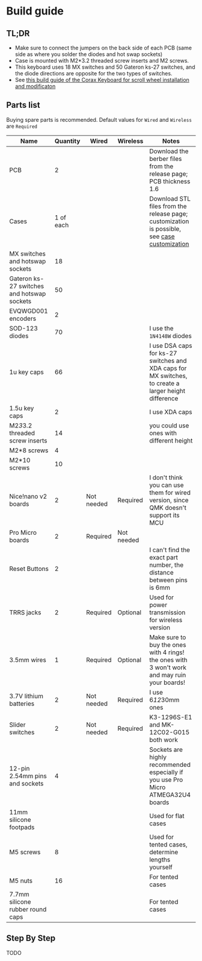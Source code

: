 # Build guide

## TL;DR
- Make sure to connect the jumpers on the back side of each PCB (same side as where you solder the diodes and hot swap sockets)
- Case is mounted with M2*3.2 threaded screw inserts and M2 screws.
- This keyboard uses 18 MX switches and 50 Gateron ks-27 switches, and the diode directions are opposite for the two types of switches.
- See [this build guide of the Corax Keyboard for scroll wheel installation and modificaton](https://github.com/dnlbauer/corax-keyboard/blob/main/docs/BuildGuide.md) 


## Parts list

Buying spare parts is recommended. Default values for `Wired` and `Wireless` are `Required`

| Name                                       | Quantity  | Wired        | Wireless | Notes                                                                                                                      |
|--------------------------------------------|-----------|--------------|----------|----------------------------------------------------------------------------------------------------------------------------|
| PCB                                        | 2         |              |          | Download the berber files from the release page; PCB thickness 1.6                                                         |
| Cases                                      | 1 of each |              |          | Download STL files from the release page; customization is possible, see [case customization](/docs/case_customization.md) |
| MX switches and hotswap sockets            | 18        |              |          |                                                                                                                            |
| Gateron ks-27 switches and hotswap sockets | 50        |              |          |                                                                                                                            |
| EVQWGD001 encoders                         | 2         |              |          |                                                                                                                            |
| SOD-123 diodes                             | 70        |              |          | I use the `1N4148W` diodes                                                                                                 |
| 1u key caps                                | 66        |              |          | I use DSA caps for ks-27 switches and XDA caps for MX switches, to create a larger height difference                       |
| 1.5u key caps                              | 2         |              |          | I use XDA caps                                                                                                             |
| M2*3*3.2 threaded screw inserts            | 14        |              |          | you could use ones with different height                                                                                   |
| M2*8 screws                                | 4         |              |          |                                                                                                                            |
| M2*10 screws                               | 10        |              |          |                                                                                                                            |
| Nice!nano v2 boards                        | 2         | Not needed | Required | I don't think you can use them for wired version, since QMK doesn't support its MCU                                        |
| Pro Micro boards                           | 2         | Required     |Not needed|                                                                                                                            |
| Reset Buttons                           |  2         |              |          |  I can't find the exact part number, the distance between pins is 6mm  |
| TRRS jacks | 2 | Required | Optional | Used for power transmission for wireless version |
| 3.5mm wires | 1 | Required | Optional | Make sure to buy the ones with 4 rings! the ones with 3 won't work and may ruin your boards! |
| 3.7V lithium batteries | 2 | Not needed | Required | I use 6*12*30mm ones |
| Slider switches | 2 | Not needed | Required | K3-1296S-E1 and MK-12C02-G015 both work |
| 12-pin 2.54mm pins and sockets | 4 |  |  | Sockets are highly recommended especially if you use Pro Micro ATMEGA32U4 boards |
| 11mm silicone footpads |  |  |  | Used for flat cases |
| M5 screws | 8 |  |  | Used for tented cases, determine lengths yourself |
| M5 nuts | 16 |  |  | For tented cases |
| 7.7mm silicone rubber round caps |  |  |  | For tented cases |



## Step By Step

TODO




